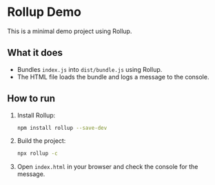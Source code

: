 # Rollup Demo

This is a minimal demo project using Rollup.

## What it does
- Bundles `index.js` into `dist/bundle.js` using Rollup.
- The HTML file loads the bundle and logs a message to the console.

## How to run
1. Install Rollup:
   ```sh
   npm install rollup --save-dev
   ```
2. Build the project:
   ```sh
   npx rollup -c
   ```
3. Open `index.html` in your browser and check the console for the message.
